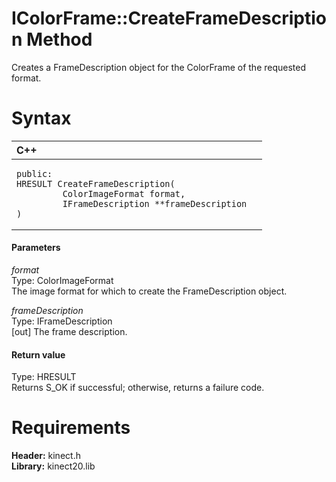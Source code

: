 IColorFrame::CreateFrameDescription Method  
==========================================  

Creates a FrameDescription object for the ColorFrame of the requested format. <span id="syntaxSection"></span>

Syntax  
======  

<table>
<colgroup>
<col width="100%" />
</colgroup>
<thead>
<tr class="header">
<th align="left">C++</th>
</tr>
</thead>
<tbody>
<tr class="odd">
<td align="left"><pre><code>public:  
HRESULT CreateFrameDescription(  
         ColorImageFormat format,  
         IFrameDescription **frameDescription  
)</code></pre></td>
</tr>
</tbody>
</table>

<span id="ID4EG"></span>
#### Parameters  

*format*    
Type: ColorImageFormat  
The image format for which to create the FrameDescription object.  

*frameDescription*    
Type: IFrameDescription  
[out] The frame description.  

<span id="ID4EP"></span>
#### Return value  

Type: HRESULT  
Returns S\_OK if successful; otherwise, returns a failure code.  

<span id="requirements"></span>

Requirements  
============  

**Header:** kinect.h  
**Library:** kinect20.lib  



<!--Please do not edit the data in the comment block below.-->
<!--
TOCTitle : CreateFrameDescription Method
RLTitle : IColorFrame::CreateFrameDescription Method
KeywordK : CreateFrameDescription method
KeywordK : IColorFrame::CreateFrameDescription method
KeywordF : IColorFrame::CreateFrameDescription
KeywordF : CreateFrameDescription
KeywordF : Microsoft.Kinect.kinect.IColorFrame.CreateFrameDescription(ColorImageFormat,IFrameDescription@)
KeywordA : M:Microsoft.Kinect.kinect.IColorFrame.CreateFrameDescription(ColorImageFormat,IFrameDescription@)
AssetID : M:Microsoft.Kinect.kinect.IColorFrame.CreateFrameDescription(ColorImageFormat,IFrameDescription@)
Locale : en-us
CommunityContent : 1
APIType : Managed
APILocation : 
APIName : Microsoft.Kinect.kinect.IColorFrame::CreateFrameDescription
TargetOS : Windows
TopicType : kbSyntax
DevLang : C++
DocSet : K4Wv2
ProjType : K4Wv2Proj
Technology : Kinect for Windows
Product : Kinect for Windows SDK v2
productversion : 20
-->
